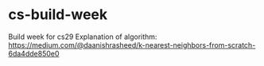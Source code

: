 # cs-build-week
Build week for cs29
Explanation of algorithm: https://medium.com/@daanishrasheed/k-nearest-neighbors-from-scratch-6da4dde850e0
